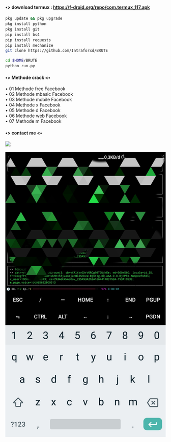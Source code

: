 #### •> download termux : https://f-droid.org/repo/com.termux_117.apk 
````bash
pkg update && pkg upgrade 
pkg install python 
pkg install git
pip install bs4
pip install requests
pip install mechanize
git clone https://github.com/Intraforxd/BRUTE
````
````bash
cd $HOME/BRUTE
python run.py
````
#### •> Methode crack <•
• 01 Methode free Facebook <br>
• 02 Methode mbasic Facebook <br>
• 03 Methode mobile Facebook <br>
• 04 Methode x Facebook <br>
• 05 Methode d Facebook <br>
• 06 Methode web Facebook <br>
• 07 Methode m Facebook <br>

#### •> contact me <•
[![](https://img.shields.io/badge/Whatsapp-CHAT-red?logo=Whatsapp&logoColor=Brightgreen&labelColor=white)](https://wa.me/+6285874085305?text=Asalamualaikum+bang)

![IMG_20221001_003348.jpg](https://github.com/Intraforxd/BRUTE/blob/137a7411857eddc73e459d7ece1981732604a3fc/IMG_20221001_003348.jpg)
